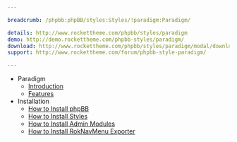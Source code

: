 ```yaml
---

breadcrumb: /phpbb:phpBB/styles:Styles/!paradigm:Paradigm/

details: http://www.rockettheme.com/phpbb/styles/paradigm
demo: http://demo.rockettheme.com/phpbb-styles/paradigm/
download: http://www.rockettheme.com/phpbb/styles/paradigm/modal/downloads
support: http://www.rockettheme.com/forum/phpbb-style-paradigm/

---
```


* Paradigm
	* [Introduction](INDEX.md#introduction)
	* [Features](INDEX.md#features)
* Installation
	* [How to Install phpBB](../../start/install.md)
	* [How to Install Styles](../../start/styles.md)
	* [How to Install Admin Modules](../../start/styles.md#installing-administrative-modules)
	* [How to Install RokNavMenu Exporter](../../modules/roknavmenu.md)